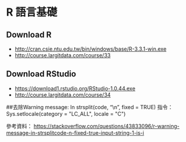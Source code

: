 ﻿# R 語言基礎

## Download R
- http://cran.csie.ntu.edu.tw/bin/windows/base/R-3.3.1-win.exe 
- http://course.largitdata.com/course/33

## Download RStudio
- https://download1.rstudio.org/RStudio-1.0.44.exe 
- http://course.largitdata.com/course/34

##去除Warning message: In strsplit(code, “\n”, fixed = TRUE)
指令： Sys.setlocale(category = "LC_ALL", locale = "C")

參考資料： https://stackoverflow.com/questions/43833096/r-warning-message-in-strsplitcode-n-fixed-true-input-string-1-is-i

